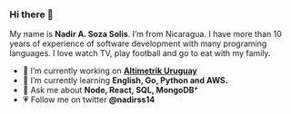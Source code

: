 ### Hi there 👋

My name is **Nadir A. Soza Solis**. I’m from Nicaragua. I have more than 10 years of experience of software development with many programing languages. I love watch TV, play football and go to eat with my family. 

- 🔭 I’m currently working on **[Altimetrik Uruguay](https://careers.altimetrik.com/)** 
- 🌱 I’m currently learning **English, Go, Python and AWS.**
- 💬 Ask me about **Node, React, SQL, MongoDB***
- :heartpulse: Follow me on twitter **@nadirss14**

<!--
**nadirss14/nadirss14** is a ✨ _special_ ✨ repository because its `README.md` (this file) appears on your GitHub profile.

Here are some ideas to get you started:
-->
